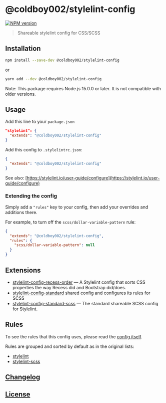 # @coldboy002/stylelint-config

[![NPM version](https://img.shields.io/npm/v/@coldboy002/stylelint-config.svg)](https://www.npmjs.org/package/@coldboy002/stylelint-config)

> Shareable stylelint config for CSS/SCSS

## Installation

```bash
npm install --save-dev @coldboy002/stylelint-config
```

or

```bash
yarn add --dev @coldboy002/stylelint-config
```

Note: This package requires Node.js 15.0.0 or later. It is not compatible with older versions.

## Usage

Add this line to your `package.json`

```json
"stylelint": {
  "extends": "@coldboy002/stylelint-config"
}
```

Add this config to `.stylelintrc.json`:

```json
{
  "extends": "@coldboy002/stylelint-config"
}
```

See also: [https://stylelint.io/user-guide/configure](https://stylelint.io/user-guide/configure)

### Extending the config

Simply add a `"rules"` key to your config, then add your overrides and additions there.

For example, to turn off the `scss/dollar-variable-pattern` rule:

```json
{
  "extends": "@coldboy002/stylelint-config",
  "rules": {
    "scss/dollar-variable-pattern": null
  }
}
```

## Extensions

- [stylelint-config-recess-order](https://github.com/stormwarning/stylelint-config-recess-order) — A Stylelint config that sorts CSS properties the way Recess did and Bootstrap did/does.
- [stylelint-config-standard](https://github.com/stylelint/stylelint-config-standard) shared config and configures its rules for SCSS
- [stylelint-config-standard-scss](https://github.com/stylelint-scss/stylelint-config-standard-scss) — The standard shareable SCSS config for Stylelint.

## Rules

To see the rules that this config uses, please read the [config itself](./index.js).

Rules are grouped and sorted by default as in the original lists:

- [stylelint](https://stylelint.io/user-guide/rules/list)
- [stylelint-scss](https://github.com/kristerkari/stylelint-scss#list-of-rules)

## [Changelog](CHANGELOG.md)

## [License](LICENSE)
